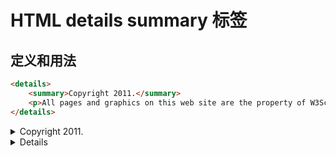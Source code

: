 # HTML details summary 标签

## 定义和用法

```html
<details>
    <summary>Copyright 2011.</summary>
    <p>All pages and graphics on this web site are the property of W3School.</p>
</details>
```

<details>
    <summary>Copyright 2011.</summary>
    <p>All pages and graphics on this web site are the property of W3School.</p>
</details>

<details> 标签用于描述文档或文档某个部分的细节。

## 浏览器支持

目前只有 Chrome 支持 <details> 标签。